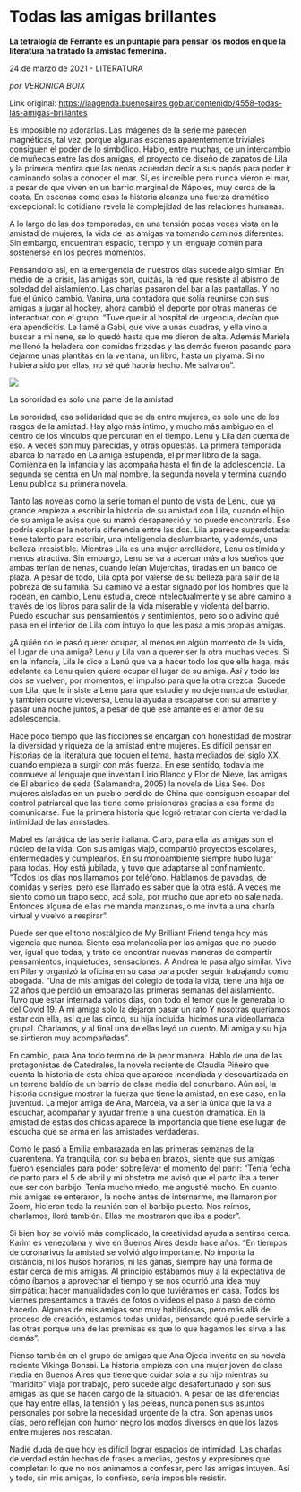 # Todas las amigas brillantes

**La tetralogía de Ferrante es un puntapié para pensar los modos en que la literatura ha tratado la amistad femenina.**

24 de marzo de 2021 - LITERATURA

_por VERONICA BOIX_

Link original: https://laagenda.buenosaires.gob.ar/contenido/4558-todas-las-amigas-brillantes



Es imposible no adorarlas. Las imágenes de la serie me parecen magnéticas, tal vez, porque algunas escenas aparentemente triviales consiguen el poder de lo simbólico. Hablo, entre muchas, de un intercambio de muñecas entre las dos amigas, el proyecto de diseño de zapatos de Lila y la primera mentira que las nenas acuerdan decir a sus papás para poder ir caminando solas a conocer el mar. Sí, es increíble pero nunca vieron el mar, a pesar de que viven en un barrio marginal de Nápoles, muy cerca de la costa. En escenas como esas la historia alcanza una fuerza dramático excepcional: lo cotidiano revela la complejidad de las relaciones humanas.




A lo largo de las dos temporadas, en una tensión pocas veces vista en la amistad de mujeres, la vida de las amigas va tomando caminos diferentes. Sin embargo, encuentran espacio, tiempo y un lenguaje común para sostenerse en los peores momentos.




Pensándolo así, en la emergencia de nuestros días sucede algo similar. En medio de la crisis, las amigas son, quizás, la red que resiste al abismo de soledad del aislamiento. Las charlas pasaron del bar a las pantallas. Y no fue el único cambio. Vanina, una contadora que solía reunirse con sus amigas a jugar al hockey, ahora cambió el deporte por otras maneras de interactuar con el grupo. “Tuve que ir al hospital de urgencia, decían que era apendicitis. La llamé a Gabi, que vive a unas cuadras, y ella vino a buscar a mi nene, se lo quedó hasta que me dieron de alta. Además Mariela me llenó la heladera con comidas frizadas y las demás fueron pasando para dejarme unas plantitas en la ventana, un libro, hasta un piyama. Si no hubiera sido por ellas, no sé qué habría hecho. Me salvaron”.




![](https://cdn.flowlikemusic.com/files/images/43199/2bf83b22-a6ce-4668-be3e-b74c9c7f5a3e.jpeg)




La sororidad es solo una parte de la amistad




La sororidad, esa solidaridad que se da entre mujeres, es solo uno de los rasgos de la amistad. Hay algo más íntimo, y mucho más ambiguo en el centro de los vínculos que perduran en el tiempo. Lenu y Lila dan cuenta de eso. A veces son muy parecidas, y otras opuestas. La primera temporada abarca lo narrado en La amiga estupenda, el primer libro de la saga. Comienza en la infancia y las acompaña hasta el fin de la adolescencia. La segunda se centra en Un mal nombre, la segunda novela y termina cuando Lenu publica su primera novela.




Tanto las novelas como la serie toman el punto de vista de Lenu, que ya grande empieza a escribir la historia de su amistad con Lila, cuando el hijo de su amiga le avisa que su mamá desapareció y no puede encontrarla. Eso podría explicar la notoria diferencia entre las dos. Lila aparece superdotada: tiene talento para escribir, una inteligencia deslumbrante, y además, una belleza irresistible. Mientras Lila es una mujer arrolladora, Lenu es tímida y menos atractiva. Sin embargo, Lenu se va a acercar más a los sueños que ambas tenían de nenas, cuando leían Mujercitas, tiradas en un banco de plaza. A pesar de todo, Lila opta por valerse de su belleza para salir de la pobreza de su familia. Su camino va a estar signado por los hombres que la rodean, en cambio, Lenu estudia, crece intelectualmente y se abre camino a través de los libros para salir de la vida miserable y violenta del barrio. Puedo escuchar sus pensamientos y sentimientos, pero solo adivino qué pasa en el interior de Lila com intuyo lo que les pasa a mis propias amigas.




¿A quién no le pasó querer ocupar, al menos en algún momento de la vida, el lugar de una amiga? Lenu y Lila van a querer ser la otra muchas veces. Si en la infancia, Lila le dice a Lenú que va a hacer todo los que ella haga, más adelante es Lenu quien quiere ocupar el lugar de su amiga. Así y todo las dos se vuelven, por momentos, el impulso para que la otra crezca. Sucede con Lila, que le insiste a Lenu para que estudie y no deje nunca de estudiar, y también ocurre viceversa, Lenu la ayuda a escaparse con su amante y pasar una noche juntos, a pesar de que ese amante es el amor de su adolescencia.




Hace poco tiempo que las ficciones se encargan con honestidad de mostrar la diversidad y riqueza de la amistad entre mujeres. Es difícil pensar en historias de la literatura que toquen el tema, hasta mediados del siglo XX, cuando empieza a surgir con más fuerza. En ese sentido, todavía me conmueve al lenguaje que inventan Lirio Blanco y Flor de Nieve, las amigas de El abanico de seda (Salamandra, 2005) la novela de Lisa See. Dos mujeres aisladas en un pueblo perdido de China que consiguen escapar del control patriarcal que las tiene como prisioneras gracias a esa forma de comunicarse. Fue la primera historia que logró retratar con cierta verdad la intimidad de las amistades.




Mabel es fanática de las serie italiana. Claro, para ella las amigas son el núcleo de la vida. Con sus amigas viajó, compartió proyectos escolares, enfermedades y cumpleaños. En su monoambiente siempre hubo lugar para todas. Hoy está jubilada, y tuvo que adaptarse al confinamiento. “Todos los días nos llamamos por teléfono. Hablamos de pavadas, de comidas y series, pero ese llamado es saber que la otra está. A veces me siento como un trapo seco, acá sola, por mucho que aprieto no sale nada. Entonces alguna de ellas me manda manzanas, o me invita a una charla virtual y vuelvo a respirar”.




Puede ser que el tono nostálgico de My Brilliant Friend tenga hoy más vigencia que nunca. Siento esa melancolía por las amigas que no puedo ver, igual que todas, y trato de encontrar nuevas maneras de compartir pensamientos, inquietudes, sensaciones. A Andrea le pasa algo similar. Vive en Pilar y organizó la oficina en su casa para poder seguir trabajando como abogada. “Una de mis amigas del colegio de toda la vida, tiene una hija de 22 años que perdió un embarazo las primeras semanas del aislamiento. Tuvo que estar internada varios días, con todo el temor que le generaba lo del Covid 19. A mi amiga solo la dejaron pasar un rato Y nosotras queríamos estar con ella, así que las cinco, su hija incluida, hicimos una videollamada grupal. Charlamos, y al final una de ellas leyó un cuento. Mi amiga y su hija se sintieron muy acompañadas”.




En cambio, para Ana todo terminó de la peor manera. Hablo de una de las protagonistas de Catedrales, la novela reciente de Claudia Piñeiro que cuenta la historia de esta chica que aparece incendiada y descuartizada en un terreno baldío de un barrio de clase media del conurbano. Aún así, la historia consigue mostrar la fuerza que tiene la amistad, en ese caso, en la juventud. La mejor amiga de Ana, Marcela, va a ser la única que la va a escuchar, acompañar y ayudar frente a una cuestión dramática. En la amistad de estas dos chicas aparece la importancia que tiene ese lugar de escucha que se arma en las amistades verdaderas.




Como le pasó a Emilia embarazada en las primeras semanas de la cuarentena. Ya tranquila, con su beba en brazos, siente que sus amigas fueron esenciales para poder sobrellevar el momento del parir: “Tenía fecha de parto para el 5 de abril y mi obstetra me avisó que el parto iba a tener que ser con barbijo. Tenía mucho miedo, me angustié mucho. En cuanto mis amigas se enteraron, la noche antes de internarme, me llamaron por Zoom, hicieron toda la reunión con el barbijo puesto. Nos reímos, charlamos, lloré también. Ellas me mostraron que iba a poder”.




Si bien hoy se volvió más complicado, la creatividad ayuda a sentirse cerca. Karim es venezolana y vive en Buenos Aires desde hace años. “En tiempos de coronarivus la amistad se volvió algo importante. No importa la distancia, ni los husos horarios, ni las ganas, siempre hay una forma de estar cerca de mis amigas. Al principio estábamos muy a la expectativa de cómo íbamos a aprovechar el tiempo y se nos ocurrió una idea muy simpática: hacer manualidades con lo que tuviéramos en casa. Todos los viernes presentamos a través de fotos o videos el paso a paso de cómo hacerlo. Algunas de mis amigas son muy habilidosas, pero más allá del proceso de creación, estamos todas unidas, pensando qué puede servirle a las otras porque una de las premisas es que lo que hagamos les sirva a las demás”.




Pienso también en el grupo de amigas que Ana Ojeda inventa en su novela reciente Vikinga Bonsai. La historia empieza con una mujer joven de clase media en Buenos Aires que tiene que cuidar sola a su hijo mientras su “maridito” viaja por trabajo, pero sucede algo desafortunado y son sus amigas las que se hacen cargo de la situación. A pesar de las diferencias que hay entre ellas, la tensión y las peleas, nunca ponen sus asuntos personales por sobre la necesidad urgente de la otra. Son apenas unos días, pero reflejan con humor negro los modos diversos en que los lazos entre mujeres nos rescatan.




Nadie duda de que hoy es difícil lograr espacios de intimidad. Las charlas de verdad están hechas de frases a medias, gestos y expresiones que completan lo que no nos animamos a confesar, pero las amigas intuyen. Así y todo, sin mis amigas, lo confieso, sería imposible resistir.



